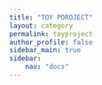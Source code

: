 ```yaml
---
title: "TOY POROJECT"
layout: category
permalink: toyproject
author_profile: false
sidebar_main: true
sidebar:
    nav: "docs"
---
```


